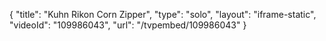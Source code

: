 {
    "title": "Kuhn Rikon Corn Zipper",
    "type": "solo",
    "layout": "iframe-static",
    "videoId": "109986043",
    "url": "\/tvpembed\/109986043"
}